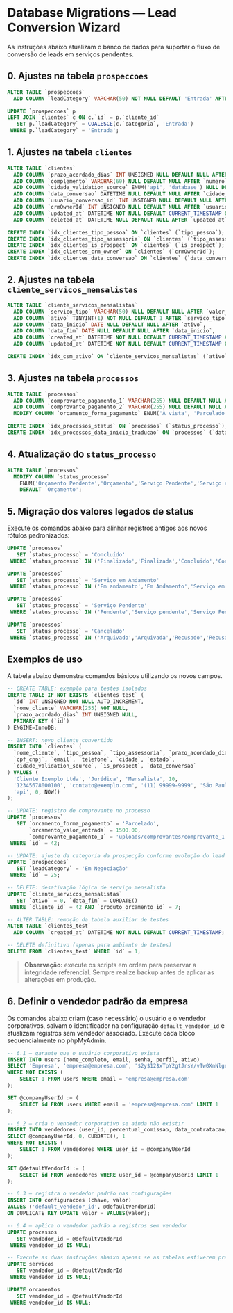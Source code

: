 # Database Migrations — Lead Conversion Wizard

As instruções abaixo atualizam o banco de dados para suportar o fluxo de conversão de leads em serviços pendentes.

## 0. Ajustes na tabela `prospeccoes`

```sql
ALTER TABLE `prospeccoes`
  ADD COLUMN `leadCategory` VARCHAR(50) NOT NULL DEFAULT 'Entrada' AFTER `status`;

UPDATE `prospeccoes` p
LEFT JOIN `clientes` c ON c.`id` = p.`cliente_id`
   SET p.`leadCategory` = COALESCE(c.`categoria`, 'Entrada')
 WHERE p.`leadCategory` = 'Entrada';
```


## 1. Ajustes na tabela `clientes`

```sql
ALTER TABLE `clientes`
  ADD COLUMN `prazo_acordado_dias` INT UNSIGNED NULL DEFAULT NULL AFTER `tipo_assessoria`,
  ADD COLUMN `complemento` VARCHAR(60) NULL DEFAULT NULL AFTER `numero`,
  ADD COLUMN `cidade_validation_source` ENUM('api', 'database') NULL DEFAULT 'api' AFTER `estado`,
  ADD COLUMN `data_conversao` DATETIME NULL DEFAULT NULL AFTER `cidade_validation_source`,
  ADD COLUMN `usuario_conversao_id` INT UNSIGNED NULL DEFAULT NULL AFTER `data_conversao`,
  ADD COLUMN `crmOwnerId` INT UNSIGNED NULL DEFAULT NULL AFTER `usuario_conversao_id`,
  ADD COLUMN `updated_at` DATETIME NOT NULL DEFAULT CURRENT_TIMESTAMP ON UPDATE CURRENT_TIMESTAMP AFTER `data_cadastro`,
  ADD COLUMN `deleted_at` DATETIME NULL DEFAULT NULL AFTER `updated_at`;

CREATE INDEX `idx_clientes_tipo_pessoa` ON `clientes` (`tipo_pessoa`);
CREATE INDEX `idx_clientes_tipo_assessoria` ON `clientes` (`tipo_assessoria`);
CREATE INDEX `idx_clientes_is_prospect` ON `clientes` (`is_prospect`);
CREATE INDEX `idx_clientes_crm_owner` ON `clientes` (`crmOwnerId`);
CREATE INDEX `idx_clientes_data_conversao` ON `clientes` (`data_conversao`);
```

## 2. Ajustes na tabela `cliente_servicos_mensalistas`

```sql
ALTER TABLE `cliente_servicos_mensalistas`
  ADD COLUMN `servico_tipo` VARCHAR(50) NULL DEFAULT NULL AFTER `valor_padrao`,
  ADD COLUMN `ativo` TINYINT(1) NOT NULL DEFAULT 1 AFTER `servico_tipo`,
  ADD COLUMN `data_inicio` DATE NULL DEFAULT NULL AFTER `ativo`,
  ADD COLUMN `data_fim` DATE NULL DEFAULT NULL AFTER `data_inicio`,
  ADD COLUMN `created_at` DATETIME NOT NULL DEFAULT CURRENT_TIMESTAMP AFTER `data_fim`,
  ADD COLUMN `updated_at` DATETIME NOT NULL DEFAULT CURRENT_TIMESTAMP ON UPDATE CURRENT_TIMESTAMP AFTER `created_at`;

CREATE INDEX `idx_csm_ativo` ON `cliente_servicos_mensalistas` (`ativo`);
```

## 3. Ajustes na tabela `processos`

```sql
ALTER TABLE `processos`
  ADD COLUMN `comprovante_pagamento_1` VARCHAR(255) NULL DEFAULT NULL AFTER `data_pagamento_2`,
  ADD COLUMN `comprovante_pagamento_2` VARCHAR(255) NULL DEFAULT NULL AFTER `comprovante_pagamento_1`,
  MODIFY COLUMN `orcamento_forma_pagamento` ENUM('À vista', 'Parcelado', 'Mensal') NULL DEFAULT NULL;

CREATE INDEX `idx_processos_status` ON `processos` (`status_processo`);
CREATE INDEX `idx_processos_data_inicio_traducao` ON `processos` (`data_inicio_traducao`);
```

## 4. Atualização do `status_processo`

```sql
ALTER TABLE `processos`
  MODIFY COLUMN `status_processo`
    ENUM('Orçamento Pendente','Orçamento','Serviço Pendente','Serviço em Andamento','Concluído','Cancelado')
    DEFAULT 'Orçamento';
```

## 5. Migração dos valores legados de status

Execute os comandos abaixo para alinhar registros antigos aos novos rótulos padronizados:

```sql
UPDATE `processos`
   SET `status_processo` = 'Concluído'
 WHERE `status_processo` IN ('Finalizado','Finalizada','Concluido','Concluida');

UPDATE `processos`
   SET `status_processo` = 'Serviço em Andamento'
 WHERE `status_processo` IN ('Em andamento','Em Andamento','Serviço em Andamento','Serviço em andamento');

UPDATE `processos`
   SET `status_processo` = 'Serviço Pendente'
 WHERE `status_processo` IN ('Pendente','Serviço pendente','Serviço Pendente','Aprovado');

UPDATE `processos`
   SET `status_processo` = 'Cancelado'
 WHERE `status_processo` IN ('Arquivado','Arquivada','Recusado','Recusada');
```

## Exemplos de uso

A tabela abaixo demonstra comandos básicos utilizando os novos campos.

```sql
-- CREATE TABLE: exemplo para testes isolados
CREATE TABLE IF NOT EXISTS `clientes_test` (
  `id` INT UNSIGNED NOT NULL AUTO_INCREMENT,
  `nome_cliente` VARCHAR(255) NOT NULL,
  `prazo_acordado_dias` INT UNSIGNED NULL,
  PRIMARY KEY (`id`)
) ENGINE=InnoDB;

-- INSERT: novo cliente convertido
INSERT INTO `clientes` (
  `nome_cliente`, `tipo_pessoa`, `tipo_assessoria`, `prazo_acordado_dias`,
  `cpf_cnpj`, `email`, `telefone`, `cidade`, `estado`,
  `cidade_validation_source`, `is_prospect`, `data_conversao`
) VALUES (
  'Cliente Exemplo Ltda', 'Jurídica', 'Mensalista', 10,
  '12345678000100', 'contato@exemplo.com', '(11) 99999-9999', 'São Paulo', 'SP',
  'api', 0, NOW()
);

-- UPDATE: registro de comprovante no processo
UPDATE `processos`
   SET `orcamento_forma_pagamento` = 'Parcelado',
       `orcamento_valor_entrada` = 1500.00,
       `comprovante_pagamento_1` = 'uploads/comprovantes/comprovante_1.pdf'
 WHERE `id` = 42;

-- UPDATE: ajuste da categoria da prospecção conforme evolução do lead
UPDATE `prospeccoes`
   SET `leadCategory` = 'Em Negociação'
 WHERE `id` = 25;

-- DELETE: desativação lógica de serviço mensalista
UPDATE `cliente_servicos_mensalistas`
   SET `ativo` = 0, `data_fim` = CURDATE()
 WHERE `cliente_id` = 42 AND `produto_orcamento_id` = 7;

-- ALTER TABLE: remoção da tabela auxiliar de testes
ALTER TABLE `clientes_test`
  ADD COLUMN `created_at` DATETIME NOT NULL DEFAULT CURRENT_TIMESTAMP;

-- DELETE definitivo (apenas para ambiente de testes)
DELETE FROM `clientes_test` WHERE `id` = 1;
```

> **Observação:** execute os scripts em ordem para preservar a integridade referencial. Sempre realize backup antes de aplicar as alterações em produção.

## 6. Definir o vendedor padrão da empresa

Os comandos abaixo criam (caso necessário) o usuário e o vendedor corporativos, salvam o identificador na configuração `default_vendedor_id` e atualizam registros sem vendedor associado. Execute cada bloco sequencialmente no phpMyAdmin.

```sql
-- 6.1 — garante que o usuário corporativo exista
INSERT INTO users (nome_completo, email, senha, perfil, ativo)
SELECT 'Empresa', 'empresa@empresa.com', '$2y$12$xTpY2gtJrsY/vTw0XnNlgeuYEHrBBbgt0POK9BlTSy2B2a7IAiYSG', 'vendedor', 1
WHERE NOT EXISTS (
    SELECT 1 FROM users WHERE email = 'empresa@empresa.com'
);

SET @companyUserId := (
    SELECT id FROM users WHERE email = 'empresa@empresa.com' LIMIT 1
);

-- 6.2 — cria o vendedor corporativo se ainda não existir
INSERT INTO vendedores (user_id, percentual_comissao, data_contratacao, ativo)
SELECT @companyUserId, 0, CURDATE(), 1
WHERE NOT EXISTS (
    SELECT 1 FROM vendedores WHERE user_id = @companyUserId
);

SET @defaultVendorId := (
    SELECT id FROM vendedores WHERE user_id = @companyUserId LIMIT 1
);

-- 6.3 — registra o vendedor padrão nas configurações
INSERT INTO configuracoes (chave, valor)
VALUES ('default_vendedor_id', @defaultVendorId)
ON DUPLICATE KEY UPDATE valor = VALUES(valor);

-- 6.4 — aplica o vendedor padrão a registros sem vendedor
UPDATE processos
   SET vendedor_id = @defaultVendorId
 WHERE vendedor_id IS NULL;

-- Execute as duas instruções abaixo apenas se as tabelas estiverem presentes no seu banco.
UPDATE servicos
   SET vendedor_id = @defaultVendorId
 WHERE vendedor_id IS NULL;

UPDATE orcamentos
   SET vendedor_id = @defaultVendorId
 WHERE vendedor_id IS NULL;
```
